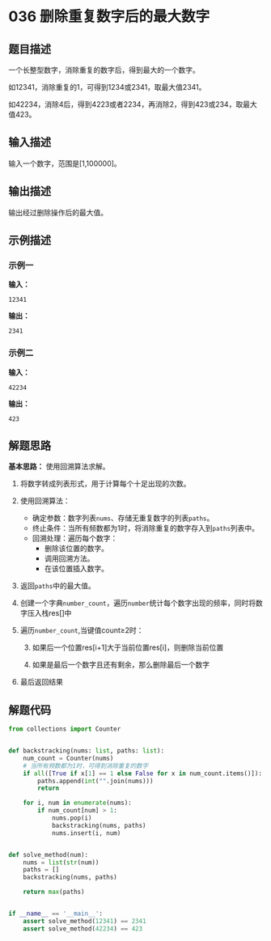 # 036 删除重复数字后的最大数字

## 题目描述

一个长整型数字，消除重复的数字后，得到最大的一个数字。

如12341，消除重复的1，可得到1234或2341，取最大值2341。

如42234，消除4后，得到4223或者2234，再消除2，得到423或234，取最大值423。

## 输入描述

输入一个数字，范围是[1,100000]。

## 输出描述

输出经过删除操作后的最大值。

## 示例描述

### 示例一

**输入：**

```text
12341
```

**输出：**

```text
2341
```

### 示例二

**输入：**

```text
42234
```

**输出：**

```text
423
```

## 解题思路

**基本思路：** 使用回溯算法求解。

1. 将数字转成列表形式，用于计算每个十足出现的次数。
2. 使用回溯算法：
   - 确定参数：数字列表`nums`、存储无重复数字的列表`paths`。
   - 终止条件：当所有频数都为1时，将消除重复的数字存入到`paths`列表中。
   - 回溯处理：遍历每个数字：
      - 删除该位置的数字。
      - 调用回溯方法。
      - 在该位置插入数字。
3. 返回`paths`中的最大值。   
         

1. 创建一个字典`number_count`，遍历`number`统计每个数字出现的频率，同时将数字压入栈res[]中

2. 遍历`number_count`,当键值count≥2时：

    3. 如果后一个位置res[i+1]大于当前位置res[i]，则删除当前位置

    4. 如果是最后一个数字且还有剩余，那么删除最后一个数字

5. 最后返回结果

## 解题代码

```Python
from collections import Counter


def backstracking(nums: list, paths: list):
    num_count = Counter(nums)
    # 当所有频数都为1时，可得到消除重复的数字
    if all([True if x[1] == 1 else False for x in num_count.items()]):
        paths.append(int("".join(nums)))
        return

    for i, num in enumerate(nums):
        if num_count[num] > 1:
            nums.pop(i)
            backstracking(nums, paths)
            nums.insert(i, num)


def solve_method(num):
    nums = list(str(num))
    paths = []
    backstracking(nums, paths)

    return max(paths)


if __name__ == '__main__':
    assert solve_method(12341) == 2341
    assert solve_method(42234) == 423
```

